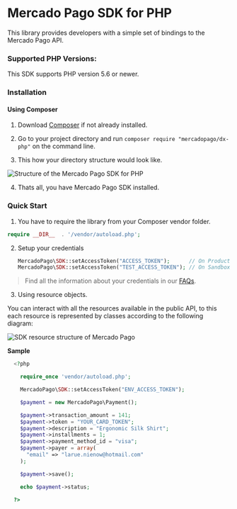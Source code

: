 # Mercado Pago SDK for PHP

This library provides developers with a simple set of bindings to the Mercado Pago API.

### Supported PHP Versions:

This SDK supports PHP version 5.6 or newer.

### Installation

#### Using Composer

1) Download [Composer](https://getcomposer.org/download/) if not already installed.

2) Go to your project directory and run `composer require "mercadopago/dx-php"` on the command line.

3) This how your directory structure would look like.

![Structure of the Mercado Pago SDK for PHP](https://user-images.githubusercontent.com/864790/34394635-44f7745a-eb39-11e7-981d-77cf759cf05f.png)

4) Thats all, you have Mercado Pago SDK installed.

### Quick Start

1) You have to require the library from your Composer vendor folder.

  ```php
  require __DIR__  . '/vendor/autoload.php';
  ```

2) Setup your credentials

    ```php
    MercadoPago\SDK::setAccessToken("ACCESS_TOKEN");      // On Production
    MercadoPago\SDK::setAccessToken("TEST_ACCESS_TOKEN"); // On Sandbox
    ```

> Find all the information about your credentials in our [FAQs](https://www.mercadopago.com.ar/developers/en/guides/faqs/credentials/). 

3) Using resource objects.

  You can interact with all the resources available in the public API, to this each resource is represented by classes according to the following diagram:

  ![SDK resource structure of Mercado Pago](https://user-images.githubusercontent.com/864790/34393059-9acad058-eb2e-11e7-9987-494eaf19d109.png)

  **Sample**

```php
  <?php

    require_once 'vendor/autoload.php';

    MercadoPago\SDK::setAccessToken("ENV_ACCESS_TOKEN");

    $payment = new MercadoPago\Payment();

    $payment->transaction_amount = 141;
    $payment->token = "YOUR_CARD_TOKEN";
    $payment->description = "Ergonomic Silk Shirt";
    $payment->installments = 1;
    $payment->payment_method_id = "visa";
    $payment->payer = array(
      "email" => "larue.nienow@hotmail.com"
    );

    $payment->save();

    echo $payment->status;

  ?>
```
